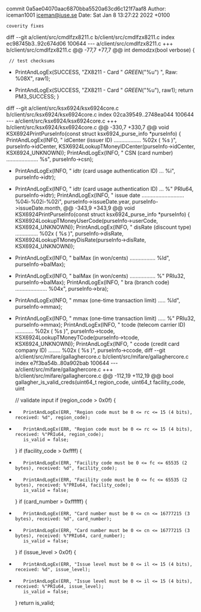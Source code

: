 commit 0a5ae04070aac6870bba5520a63cd6c121f7aaf8
Author: iceman1001 <iceman@iuse.se>
Date:   Sat Jan 8 13:27:22 2022 +0100

    coverity fixes

diff --git a/client/src/cmdlfzx8211.c b/client/src/cmdlfzx8211.c
index ec98745b3..92c674d06 100644
--- a/client/src/cmdlfzx8211.c
+++ b/client/src/cmdlfzx8211.c
@@ -77,7 +77,7 @@ int demodzx(bool verbose) {
 
     // test checksums
 
-    PrintAndLogEx(SUCCESS, "ZX8211 - Card " _GREEN_("%u") ", Raw: %08X", raw1);
+    PrintAndLogEx(SUCCESS, "ZX8211 - Card " _GREEN_("%u"), raw1);
     return PM3_SUCCESS;
 }
 
diff --git a/client/src/ksx6924/ksx6924core.c b/client/src/ksx6924/ksx6924core.c
index 02ca39549..2748ea044 100644
--- a/client/src/ksx6924/ksx6924core.c
+++ b/client/src/ksx6924/ksx6924core.c
@@ -330,7 +330,7 @@ void KSX6924PrintPurseInfo(const struct ksx6924_purse_info *purseInfo) {
     PrintAndLogEx(INFO, "  idCenter (issuer ID) .................. %02x ( %s )", purseInfo->idCenter,
                   KSX6924LookupTMoneyIDCenter(purseInfo->idCenter, KSX6924_UNKNOWN));
     PrintAndLogEx(INFO, "  CSN (card number) ..................... %s", purseInfo->csn);
-    PrintAndLogEx(INFO, "  idtr (card usage authentication ID) ... %i", purseInfo->idtr);
+    PrintAndLogEx(INFO, "  idtr (card usage authentication ID) ... %" PRIu64, purseInfo->idtr);
     PrintAndLogEx(INFO, "  issue date ............................ %04i-%02i-%02i",
                   purseInfo->issueDate.year,
                   purseInfo->issueDate.month,
@@ -343,9 +343,9 @@ void KSX6924PrintPurseInfo(const struct ksx6924_purse_info *purseInfo) {
                   KSX6924LookupTMoneyUserCode(purseInfo->userCode, KSX6924_UNKNOWN));
     PrintAndLogEx(INFO, "  disRate (discount type) ............... %02x ( %s )", purseInfo->disRate,
                   KSX6924LookupTMoneyDisRate(purseInfo->disRate, KSX6924_UNKNOWN));
-    PrintAndLogEx(INFO, "  balMax (in won/cents) ................. %ld", purseInfo->balMax);
+    PrintAndLogEx(INFO, "  balMax (in won/cents) ................. %" PRIu32, purseInfo->balMax);
     PrintAndLogEx(INFO, "  bra (branch code) ..................... %04x", purseInfo->bra);
-    PrintAndLogEx(INFO, "  mmax (one-time transaction limit) ..... %ld", purseInfo->mmax);
+    PrintAndLogEx(INFO, "  mmax (one-time transaction limit) ..... %" PRIu32, purseInfo->mmax);
     PrintAndLogEx(INFO, "  tcode (telecom carrier ID) ............ %02x ( %s )", purseInfo->tcode,
                   KSX6924LookupTMoneyTCode(purseInfo->tcode, KSX6924_UNKNOWN));
     PrintAndLogEx(INFO, "  ccode (credit card company ID) ........ %02x ( %s )", purseInfo->ccode,
diff --git a/client/src/mifare/gallaghercore.c b/client/src/mifare/gallaghercore.c
index e7f3ba54b..80a902bab 100644
--- a/client/src/mifare/gallaghercore.c
+++ b/client/src/mifare/gallaghercore.c
@@ -112,19 +112,19 @@ bool gallagher_is_valid_creds(uint64_t region_code, uint64_t facility_code, uint
 
     // validate input
     if (region_code > 0x0f) {
-        PrintAndLogEx(ERR, "Region code must be 0 <= rc <= 15 (4 bits), received: %d", region_code);
+        PrintAndLogEx(ERR, "Region code must be 0 <= rc <= 15 (4 bits), received: %"PRIu64, region_code);
         is_valid = false;
     }
     if (facility_code > 0xffff) {
-        PrintAndLogEx(ERR, "Facility code must be 0 <= fc <= 65535 (2 bytes), received: %d", facility_code);
+        PrintAndLogEx(ERR, "Facility code must be 0 <= fc <= 65535 (2 bytes), received: %"PRIu64, facility_code);
         is_valid = false;
     }
     if (card_number > 0xffffff) {
-        PrintAndLogEx(ERR, "Card number must be 0 <= cn <= 16777215 (3 bytes), received: %d", card_number);
+        PrintAndLogEx(ERR, "Card number must be 0 <= cn <= 16777215 (3 bytes), received: %"PRIu64, card_number);
         is_valid = false;
     }
     if (issue_level > 0x0f) {
-        PrintAndLogEx(ERR, "Issue level must be 0 <= il <= 15 (4 bits), received: %d", issue_level);
+        PrintAndLogEx(ERR, "Issue level must be 0 <= il <= 15 (4 bits), received: %"PRIu64, issue_level);
         is_valid = false;
     }
     return is_valid;
